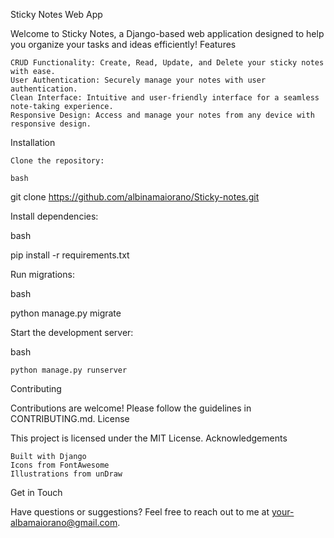 Sticky Notes Web App

Welcome to Sticky Notes, a Django-based web application designed to help you organize your tasks and ideas efficiently!
Features

    CRUD Functionality: Create, Read, Update, and Delete your sticky notes with ease.
    User Authentication: Securely manage your notes with user authentication.
    Clean Interface: Intuitive and user-friendly interface for a seamless note-taking experience.
    Responsive Design: Access and manage your notes from any device with responsive design.

Installation

    Clone the repository:

    bash

git clone https://github.com/albinamaiorano/Sticky-notes.git

Install dependencies:

bash

pip install -r requirements.txt

Run migrations:

bash

python manage.py migrate

Start the development server:

bash

    python manage.py runserver

Contributing

Contributions are welcome! Please follow the guidelines in CONTRIBUTING.md.
License

This project is licensed under the MIT License.
Acknowledgements

    Built with Django
    Icons from FontAwesome
    Illustrations from unDraw

Get in Touch

Have questions or suggestions? Feel free to reach out to me at your-albamaiorano@gmail.com.
